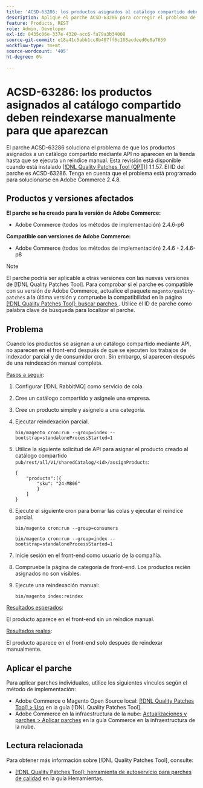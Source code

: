 ```yaml
---
title: 'ACSD-63286: los productos asignados al catálogo compartido deben reindexarse manualmente para que aparezcan'
description: Aplique el parche ACSD-63286 para corregir el problema de Adobe Commerce en el que los productos asignados a un catálogo compartido mediante API no aparecen en la tienda hasta que se ejecute un reíndice manual.
feature: Products, REST
role: Admin, Developer
exl-id: 0435c06e-337e-4320-acc6-fa79a3b34008
source-git-commit: e18a41c5abb1cc8b407ff6c188acdeed0e8a7659
workflow-type: tm+mt
source-wordcount: '405'
ht-degree: 0%

---
```


# ACSD-63286: los productos asignados al catálogo compartido deben reindexarse manualmente para que aparezcan

El parche ACSD-63286 soluciona el problema de que los productos asignados a un catálogo compartido mediante API no aparecen en la tienda hasta que se ejecuta un reíndice manual. Esta revisión está disponible cuando está instalado [[!DNL Quality Patches Tool (QPT)]](/help/tools/quality-patches-tool/quality-patches-tool-to-self-serve-quality-patches.md) 1.1.57. El ID del parche es ACSD-63286. Tenga en cuenta que el problema está programado para solucionarse en Adobe Commerce 2.4.8.

## Productos y versiones afectados

**El parche se ha creado para la versión de Adobe Commerce:**

* Adobe Commerce (todos los métodos de implementación) 2.4.6-p6

**Compatible con versiones de Adobe Commerce:**

* Adobe Commerce (todos los métodos de implementación) 2.4.6 - 2.4.6-p8

>[!NOTE]
>
>El parche podría ser aplicable a otras versiones con las nuevas versiones de [!DNL Quality Patches Tool]. Para comprobar si el parche es compatible con su versión de Adobe Commerce, actualice el paquete `magento/quality-patches` a la última versión y compruebe la compatibilidad en la página [[!DNL Quality Patches Tool]: buscar parches ](https://experienceleague.adobe.com/tools/commerce-quality-patches/index.html?lang=es). Utilice el ID de parche como palabra clave de búsqueda para localizar el parche.

## Problema

Cuando los productos se asignan a un catálogo compartido mediante API, no aparecen en el front-end después de que se ejecuten los trabajos de indexador parcial y de consumidor cron. Sin embargo, sí aparecen después de una reindexación manual completa.

<u>Pasos a seguir</u>:

1. Configurar [!DNL RabbitMQ] como servicio de cola.
1. Cree un catálogo compartido y asígnele una empresa.
1. Cree un producto simple y asígnelo a una categoría.
1. Ejecutar reindexación parcial.

   ```
   bin/magento cron:run --group=index --bootstrap=standaloneProcessStarted=1
   ```

1. Utilice la siguiente solicitud de API para asignar el producto creado al catálogo compartido `pub/rest/all/V1/sharedCatalog/<id>/assignProducts`:

   ```
   {
       "products":[{
           "sku": "24-MB06"
           }
       ]
   }
   ```

1. Ejecute el siguiente cron para borrar las colas y ejecutar el reíndice parcial.

   ```
   bin/magento cron:run --group=consumers
   ```

   ```
   bin/magento cron:run --group=index --bootstrap=standaloneProcessStarted=1
   ```

1. Inicie sesión en el front-end como usuario de la compañía.
1. Compruebe la página de categoría de front-end. Los productos recién asignados no son visibles.
1. Ejecute una reindexación manual:

   ```
   bin/magento index:reindex
   ```

<u>Resultados esperados</u>:

El producto aparece en el front-end sin un reíndice manual.

<u>Resultados reales</u>:

El producto aparece en el front-end solo después de reindexar manualmente.

## Aplicar el parche

Para aplicar parches individuales, utilice los siguientes vínculos según el método de implementación:

* Adobe Commerce o Magento Open Source local: [[!DNL Quality Patches Tool] > Uso](/help/tools/quality-patches-tool/usage.md) en la guía [!DNL Quality Patches Tool].
* Adobe Commerce en la infraestructura de la nube: [Actualizaciones y parches > Aplicar parches](https://experienceleague.adobe.com/docs/commerce-cloud-service/user-guide/develop/upgrade/apply-patches.html?lang=es) en la guía Commerce en la infraestructura de la nube.


## Lectura relacionada

Para obtener más información sobre [!DNL Quality Patches Tool], consulte:

* [[!DNL Quality Patches Tool]: herramienta de autoservicio para parches de calidad](/help/tools/quality-patches-tool/quality-patches-tool-to-self-serve-quality-patches.md) en la guía Herramientas.

